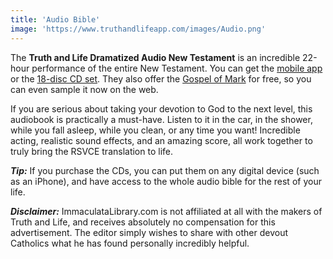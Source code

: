 ```yaml
---
title: 'Audio Bible'
image: 'https://www.truthandlifeapp.com/images/Audio.png'
---
```


<style>#page-hero { background-color: #333; }</style>

The **Truth and Life Dramatized Audio New Testament** is an incredible 22-hour performance of the entire New Testament. You can get the [mobile app](https://www.truthandlifeapp.com/) or the [18-disc CD set](https://www.truthandlifeapp.com/audio.html). They also offer the [Gospel of Mark](https://www.truthandlifeapp.com/WebBibleTAL/WebPlayer.aspx) for free, so you can even sample it now on the web.

If you are serious about taking your devotion to God to the next level, this audiobook is practically a must-have. Listen to it in the car, in the shower, while you fall asleep, while you clean, or any time you want! Incredible acting, realistic sound effects, and an amazing score, all work together to truly bring the RSVCE translation to life.

***Tip:*** If you purchase the CDs, you can put them on any digital device (such as an iPhone), and have access to the whole audio bible for the rest of your life.

***Disclaimer:*** ImmaculataLibrary.com is not affiliated at all with the makers of Truth and Life, and receives absolutely no compensation for this advertisement. The editor simply wishes to share with other devout Catholics what he has found personally incredibly helpful.

